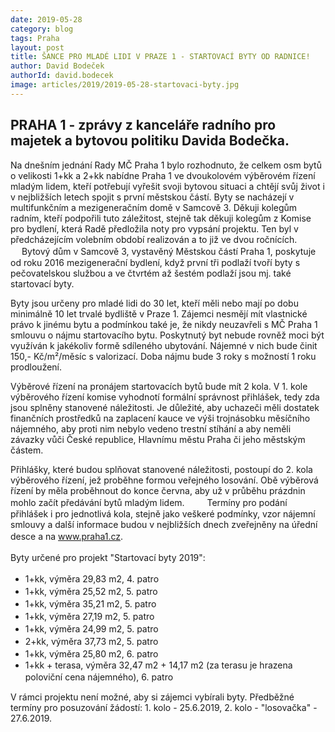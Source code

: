 ```yaml
---
date: 2019-05-28
category: blog
tags: Praha
layout: post
title: ŠANCE PRO MLADÉ LIDI V PRAZE 1 - STARTOVACÍ BYTY OD RADNICE!
author: David Bodeček
authorId: david.bodecek
image: articles/2019/2019-05-28-startovaci-byty.jpg
---
```

 
## PRAHA 1 - zprávy z kanceláře radního pro majetek a bytovou politiku Davida Bodečka.

Na dnešním jednání Rady MČ Praha 1 bylo rozhodnuto, že celkem osm bytů o velikosti 1+kk a 2+kk nabídne Praha 1 ve dvoukolovém výběrovém řízení mladým lidem, kteří potřebují vyřešit svoji bytovou situaci a chtějí svůj život i v nejbližších letech spojit s první městskou částí. Byty se nacházejí v multifunkčním a mezigeneračním domě v Samcově 3. Děkuji kolegům radním, kteří podpořili tuto záležitost, stejně tak děkuji kolegům z Komise pro bydlení, která Radě předložila noty pro vypsání projektu. Ten byl v předcházejícím volebním období realizován a to již ve dvou ročnících.
 　
Bytový dům v Samcově 3, vystavěný Městskou částí Praha 1, poskytuje od roku 2016 mezigenerační bydlení, když první tři podlaží tvoří byty s pečovatelskou službou a ve čtvrtém až šestém podlaží jsou mj. také startovací byty.

Byty jsou určeny pro mladé lidi do 30 let, kteří měli nebo mají po dobu minimálně 10 let trvalé bydliště v Praze 1. Zájemci nesmějí mít vlastnické právo k jinému bytu a podmínkou také je, že nikdy neuzavřeli s MČ Praha 1 smlouvu o nájmu startovacího bytu. Poskytnutý byt nebude rovněž moci být využíván k jakékoliv formě sdíleného ubytování. Nájemné v nich bude činit 150,- Kč/m²/měsíc s valorizací. Doba nájmu bude 3 roky s možností 1 roku prodloužení.

Výběrové řízení na pronájem startovacích bytů bude mít 2 kola. V 1. kole výběrového řízení komise vyhodnotí formální správnost přihlášek, tedy zda jsou splněny stanovené náležitosti. Je důležité, aby uchazeči měli dostatek finančních prostředků na zaplacení kauce ve výši trojnásobku měsíčního nájemného, aby proti nim nebylo vedeno trestní stíhání a aby neměli závazky vůči České republice, Hlavnímu městu Praha či jeho městským částem.

Přihlášky, které budou splňovat stanovené náležitosti, postoupí do 2. kola výběrového řízení, jež proběhne formou veřejného losování. Obě výběrová řízení by měla proběhnout do konce června, aby už v průběhu prázdnin mohlo začít předávání bytů mladým lidem.　
　
Termíny pro podání přihlášek i pro jednotlivá kola, stejně jako veškeré podmínky, vzor nájemní smlouvy a další informace budou v nejbližších dnech zveřejněny na úřední desce a na www.praha1.cz. 　

Byty určené pro projekt "Startovací byty 2019":　
- 1+kk, výměra 29,83 m2, 4. patro　
- 1+kk, výměra 25,52 m2, 5. patro　
- 1+kk, výměra 35,21 m2, 5. patro　
- 1+kk, výměra 27,19 m2, 5. patro　
- 1+kk, výměra 24,99 m2, 5. patro　
- 2+kk, výměra 37,73 m2, 5. patro　
- 1+kk, výměra 25,80 m2, 6. patro　
- 1+kk + terasa, výměra 32,47 m2 + 14,17 m2 (za terasu je hrazena poloviční cena nájemného), 6. patro　

V rámci projektu není možné, aby si zájemci vybírali byty. Předběžné termíny pro posuzování žádostí: 1. kolo - 25.6.2019, 2. kolo - "losovačka" - 27.6.2019.


